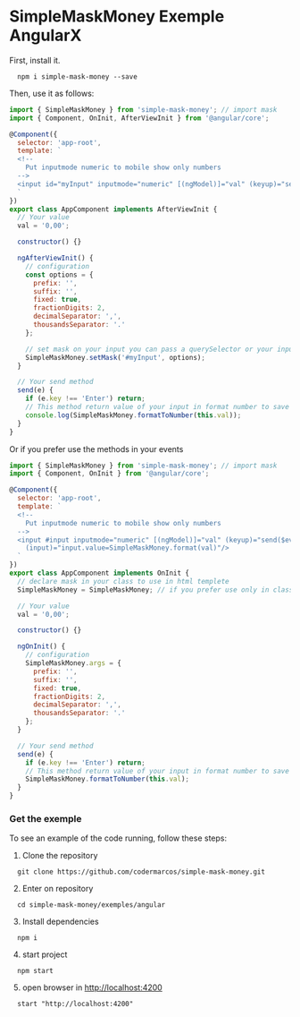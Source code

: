 # SimpleMaskMoney Exemple AngularX

First, install it.

```shell
  npm i simple-mask-money --save
```

Then, use it as follows:

```javascript
import { SimpleMaskMoney } from 'simple-mask-money'; // import mask
import { Component, OnInit, AfterViewInit } from '@angular/core';

@Component({
  selector: 'app-root',
  template: `
  <!-- 
    Put inputmode numeric to mobile show only numbers 
  -->
  <input id="myInput" inputmode="numeric" [(ngModel)]="val" (keyup)="send($event)"/>
  `
})
export class AppComponent implements AfterViewInit {
  // Your value
  val = '0,00';

  constructor() {}

  ngAfterViewInit() {
    // configuration
    const options = {
      prefix: '',
      suffix: '',
      fixed: true,
      fractionDigits: 2,
      decimalSeparator: ',',
      thousandsSeparator: '.'
    };

    // set mask on your input you can pass a querySelector or your input element and options
    SimpleMaskMoney.setMask('#myInput', options);
  }

  // Your send method
  send(e) {
    if (e.key !== 'Enter') return;
    // This method return value of your input in format number to save in your database
    console.log(SimpleMaskMoney.formatToNumber(this.val));
  }
}
```

Or if you prefer use the methods in your events

```javascript
import { SimpleMaskMoney } from 'simple-mask-money'; // import mask
import { Component, OnInit } from '@angular/core';

@Component({
  selector: 'app-root',
  template: `
  <!-- 
    Put inputmode numeric to mobile show only numbers 
  -->
  <input #input inputmode="numeric" [(ngModel)]="val" (keyup)="send($event)" 
    (input)="input.value=SimpleMaskMoney.format(val)"/>
  `
})
export class AppComponent implements OnInit {
  // declare mask in your class to use in html templete
  SimpleMaskMoney = SimpleMaskMoney; // if you prefer use only in class this line is not necessary

  // Your value
  val = '0,00';

  constructor() {}

  ngOnInit() {
    // configuration
    SimpleMaskMoney.args = {
      prefix: '',
      suffix: '',
      fixed: true,
      fractionDigits: 2,
      decimalSeparator: ',',
      thousandsSeparator: '.'
    };
  }

  // Your send method
  send(e) {
    if (e.key !== 'Enter') return;
    // This method return value of your input in format number to save in your database
    SimpleMaskMoney.formatToNumber(this.val);
  }
}
```

### Get the exemple

To see an example of the code running, follow these steps:

1. Clone the repository

```shell
  git clone https://github.com/codermarcos/simple-mask-money.git
```

2. Enter on repository

```shell
  cd simple-mask-money/exemples/angular
```

3. Install dependencies

```shell
  npm i
```

4. start project

```shell
  npm start
```

5. open browser in [http://localhost:4200](http://localhost:4200)

```shell
  start "http://localhost:4200"
```

